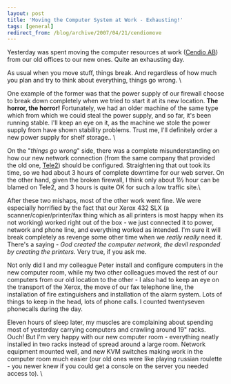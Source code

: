```yaml
---
layout: post
title: 'Moving the Computer System at Work - Exhausting!'
tags: [general]
redirect_from: /blog/archive/2007/04/21/cendiomove
---
```


Yesterday was spent moving the computer resources at work ([Cendio
AB](http://www.cendio.com)) from our old offices to our new ones. Quite
an exhausting day.

As usual when you move stuff, things break. And regardless of how much
you plan and try to think about everything, things go wrong. \

One example of the former was that the power supply of our firewall
choose to break down completely when we tried to start it at its new
location. **The horror, the horror!** Fortunately, we had an older
machine of the same type which from which we could steal the power
supply, and so far, it's been running stable. I'll keep an eye on it, as
the machine we stole the power supply from have shown stability
problems. Trust me, I'll definitely order a new power supply for shelf
storage.. \

On the "*things go wrong*" side, there was a complete misunderstanding
on how our new network connection (from the same company that provided
the old one, [Tele2](http://www.tele2.se)) should be configured.
Straightening that out took its time, so we had about 3 hours of
complete downtime for our web server. On the other hand, given the
broken firewall, I think only about 1½ hour can be blamed on Tele2, and
3 hours is quite OK for such a low traffic site.\

After these two mishaps, most of the other work went fine. We were
especially horrified by the fact that our Xerox 432 SLX (a
scanner/copier/printer/fax thing which as all printers is most happy
when its not working) worked right out of the box - we just connected it
to power, network and phone line, and everything worked as intended. I'm
sure it will break completely as revenge some other time when we *really
really* need it. There's a saying - *God created the computer network,
the devil responded by creating the printers*. Very true, if you ask me.

Not only did I and my colleague Peter install and configure computers in
the new computer room, while my two other colleagues moved the rest of
our computers from our old location to the other - I also had to keep an
eye on the transport of the Xerox, the move of our fax telephone line,
the installation of fire extinguishers and installation of the alarm
system. Lots of things to keep in the head, lots of phone calls. I
counted twentyseven phonecalls during the day.

Eleven hours of sleep later, my muscles are complaining about spending
most of yesterday carrying computers and crawling around 19" racks.
Ouch! But I'm very happy with our new computer room - everything neatly
installed in two racks instead of spread around a large room. Network
equipment mounted well, and new KVM switches making work in the computer
room much easier (our old ones were like playing russian roulette - you
newer knew if you could get a console on the server you needed access
to). \


